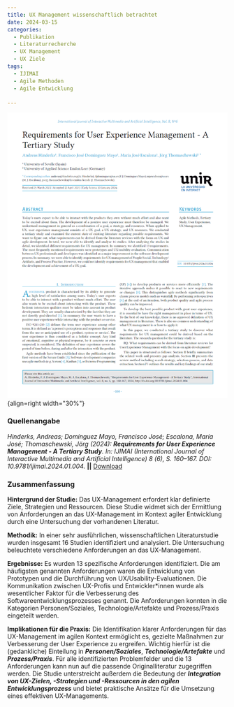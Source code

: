 ```yaml
---
title: UX Management wissenschaftlich betrachtet
date: 2024-03-15
categories:
  - Publikation
  - Literaturrecherche
  - UX Management
  - UX Ziele
tags:
  - IJIMAI
  - Agile Methoden
  - Agile Entwicklung

---
```

![Artikel UX Management Anforderungen](assets/2024-article-ux-management-requirements.PNG){align=right width="30%"}

### Quellenangabe
*Hinderks, Andreas; Domínguez Mayo, Francisco José; Escalona, María José; Thomaschewski, Jörg (2024): __Requirements for User Experience Management - A Tertiary Study__. In: IJIMAI (International Journal of Interactive Multimedia and Artificial Intelligence) 8 (6), S. 160–167. DOI: 10.9781/ijimai.2024.01.004.* **||** [Download](https://reunir.unir.net/bitstream/handle/123456789/16005/Requirements%20for%20User%20Experience%20Management.pdf)



### Zusammenfassung

**Hintergrund der Studie:** Das UX-Management erfordert klar definierte Ziele, Strategien und Ressourcen. Diese Studie widmet sich der Ermittlung von Anforderungen an das UX-Management im Kontext agiler Entwicklung durch eine Untersuchung der vorhandenen Literatur.

<!-- more -->

**Methodik:** In einer sehr ausführlichen, wissenschaftlichen Literaturstudie wurden insgesamt 16 Studien identifiziert und analysiert. Die Untersuchung beleuchtete verschiedene Anforderungen an das UX-Management.

**Ergebnisse:** Es wurden 13 spezifische Anforderungen identifiziert. Die am häufigsten genannten Anforderungen waren die Entwicklung von Prototypen und die Durchführung von UX/Usability-Evaluationen. Die Kommunikation zwischen UX-Profis und Entwickler*innen wurde als wesentlicher Faktor für die Verbesserung des Softwareentwicklungsprozesses genannt. Die Anforderungen konnten in die Kategorien Personen/Soziales, Technologie/Artefakte und Prozess/Praxis eingeteilt werden.

**Implikationen für die Praxis:** Die Identifikation klarer Anforderungen für das UX-Management im agilen Kontext ermöglicht es, gezielte Maßnahmen zur Verbesserung der User Experience zu ergreifen. Wichtig hierfür ist die (gedankliche) Einteilung in ***Personen/Soziales***, ***Technologie/Artefakte*** und ***Prozess/Praxis***. Für alle identifizierten Problemfelder und die 13 Anforderungen kann nun auf die passende Originalliteratur zugegriffen werden. Die Studie unterstreicht außerdem die Bedeutung der ***Integration von UX-Zielen, -Strategien und -Ressourcen in den agilen Entwicklungsprozess*** und bietet praktische Ansätze für die Umsetzung eines effektiven UX-Managements.
